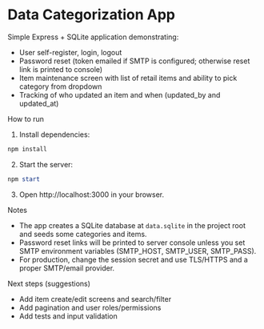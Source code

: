 # Data Categorization App

Simple Express + SQLite application demonstrating:

- User self-register, login, logout
- Password reset (token emailed if SMTP is configured; otherwise reset link is printed to console)
- Item maintenance screen with list of retail items and ability to pick category from dropdown
- Tracking of who updated an item and when (updated_by and updated_at)

How to run

1. Install dependencies:

```powershell
npm install
```

2. Start the server:

```powershell
npm start
```

3. Open http://localhost:3000 in your browser.

Notes

- The app creates a SQLite database at `data.sqlite` in the project root and seeds some categories and items.
- Password reset links will be printed to server console unless you set SMTP environment variables (SMTP_HOST, SMTP_USER, SMTP_PASS).
- For production, change the session secret and use TLS/HTTPS and a proper SMTP/email provider.

Next steps (suggestions)

- Add item create/edit screens and search/filter
- Add pagination and user roles/permissions
- Add tests and input validation
